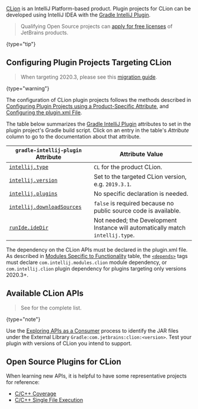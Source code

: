 [//]: # (title: CLion Plugin Development)

<!-- Copyright 2000-2022 JetBrains s.r.o. and other contributors. Use of this source code is governed by the Apache 2.0 license that can be found in the LICENSE file. -->

[CLion](https://www.jetbrains.com/clion/) is an IntelliJ Platform-based product.
Plugin projects for CLion can be developed using IntelliJ IDEA with the [Gradle IntelliJ Plugin](tools_gradle_intellij_plugin.md).

> Qualifying Open Source projects can [apply for free licenses](https://www.jetbrains.com/community/opensource/) of JetBrains products.
>
{type="tip"}

## Configuring Plugin Projects Targeting CLion

> When targeting 2020.3, please see this [migration guide](https://blog.jetbrains.com/clion/2020/12/migration-guide-for-plugins-2020-3/).
>
{type="warning"}

The configuration of CLion plugin projects follows the methods described in [Configuring Plugin Projects using a Product-Specific Attribute](dev_alternate_products.md#configuring-plugin-projects-using-a-product-specific-attribute), and [Configuring the plugin.xml File](dev_alternate_products.md#configuring-pluginxml).

The table below summarizes the [Gradle IntelliJ Plugin](tools_gradle_intellij_plugin.md) attributes to set in the plugin project's Gradle build script.
Click on an entry in the table's *Attribute* column to go to the documentation about that attribute.

| `gradle-intellij-plugin` Attribute                                                               | Attribute Value                                                                |
|--------------------------------------------------------------------------------------------------|--------------------------------------------------------------------------------|
| [`intellij.type`](tools_gradle_intellij_plugin.md#intellij-extension-type)                       | `CL` for the product CLion.                                                    |
| [`intellij.version`](tools_gradle_intellij_plugin.md#intellij-extension-version)                 | Set to the targeted CLion version, e.g. `2019.3.1`.                            |
| [`intellij.plugins`](tools_gradle_intellij_plugin.md#intellij-extension-plugins)                 | No specific declaration is needed.                                             |
| [`intellij.downloadSources`](tools_gradle_intellij_plugin.md#intellij-extension-downloadsources) | `false` is required because no public source code is available.                |
| [`runIde.ideDir`](tools_gradle_intellij_plugin.md#runide-task-idedir)                            | Not needed; the Development Instance will automatically match `intellij.type`. |

The dependency on the CLion APIs must be declared in the <path>plugin.xml</path> file.
As described in [Modules Specific to Functionality](plugin_compatibility.md#modules-specific-to-functionality) table, the [`<depends>`](plugin_configuration_file.md#idea-plugin__depends) tags must declare `com.intellij.modules.clion` module dependency, or `com.intellij.clion` plugin dependency for plugins targeting only versions 2020.3+.

## Available CLion APIs

> See [](clion_extension_point_list.md) for the complete list.
>
{type="note"}

Use the [Exploring APIs as a Consumer](plugin_compatibility.md#exploring-apis-as-a-consumer) process to identify the JAR files under the External Library `Gradle:com.jetbrains:clion:<version>`.
Test your plugin with versions of CLion you intend to support.

## Open Source Plugins for CLion
When learning new APIs, it is helpful to have some representative projects for reference:
* [C/C++ Coverage](https://github.com/zero9178/C-Cpp-Coverage-for-CLion)
* [C/C++ Single File Execution](https://github.com/corochann/SingleFileExecutionPlugin)
